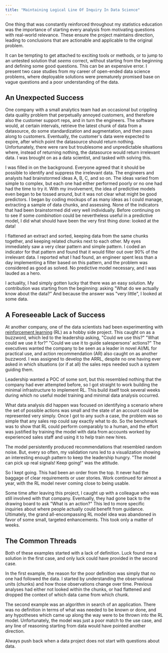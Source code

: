 ```yaml
---
title: "Maintaining Logical Line Of Inquiry In Data Science"
---
```



One thing that was constantly reinforced throughout my statistics education
was the importance of starting every analysis from motivating questions with
real-world relevance. These ensure the project maintains direction, leading
to conclusions that are actionable and applicable to the original problem.

It can be tempting to get attached to exciting tools or methods, or to jump to
an untested solution that _seems_ correct, without starting from the beginning
and defining some good questions. This can be an expensive error. I present
two case studies from my career of open-ended data science problems, where
deployable solutions were prematurely promised base on vague questions and a
poor understanding of the data.


## An Unexpected Success

One company with a small analytics team had an occasional but crippling data
quality problem that perpetually annoyed customers, and therefore also the
customer support reps, and in turn the engineers. The software would, at
certain intervals, retrieve the latest chunk of data from a datasource, do
some standardization and augmentation, and then pass along to customers.
Eventually, the customer's data were expected to expire, after which point the
datasource should return nothing. Unfortunately, there were rare but
troublesome and unpredictable situations where, instead of returning nothing,
the datasource would return irrelevant data. I was brought on as a data
scientist, and tasked with solving this.

I was filled in on the background. Everyone agreed that it should be possible
to identify and suppress the irrelevant data. The engineers and analysts had
brainstormed ideas A, B, C, and so on. The ideas varied from simple to
complex, but each one had either performed poorly or no one had had the time
to try it. With my involvement, the idea of predictive models even began to be
tossed around, but it was not clear what might be good predictors. I began by
coding mockups of as many ideas as I could manage, extracting a sample of data
chunks, and assessing. None of the indicators that had been brainstormed did
very well individually. Before continuing on to see if some _combination_ could
be nevertheless useful in a predictive model, I did what should have been the
very first thing done: looked at the data!

I flattened an extract and sorted, keeping data from the same chunks together,
and keeping related chunks next to each other. My eyes immediately saw a very
clear pattern and simple pattern. I coded an indicator for that pattern and
found that it would filter out over 90% of the irrelevant data. I reported
what I had found, an engineer spent less than a day implementing a filter
based on this pattern, and the problem was considered as good as solved. No
predictive model necessary, and I was lauded as a hero.

I actuality, I had simply gotten lucky that there was an easy solution. My
contribution was starting from the beginning: asking "What do we actually know
about the data?" And because the answer was "very little", I looked at some
data.


## A Foreseeable Lack of Success

At another company, one of the data scientists had been experimenting with
[reinforcement learning](https://en.wikipedia.org/wiki/Reinforcement_learning)
(RL) as a hobby side project. This caught on as a buzzword, which led to the
leadership asking, "Could we use this?" "What could we use it for?" "Could we
use it to guide salespersons' actions?" The executives wanted the company to be
seen as a leader in novel AI/ML for practical use, and action recommendation
(AR) also caught on as another buzzword. I was assigned to develop the ARRL,
despite no one having ever asked in which situations (or if at all) the sales
reps needed such a system guiding them.

Leadership wanted a POC of some sort, but this resembled nothing that the
company had ever attempted before, so I got straight to work building the
minimal infrastructure to implement RL. This build itself took several weeks
during which no useful model training and minimal data analysis occurred.

What data analysis did happen was focused on identifying a scenario where the
set of possible actions was small and the state of an account could be
represented very simply. Once I got to any such a case, the problem was so
simple that any sales rep could say exactly what to do. So the benchmark was
to show that RL could perform comparably to a human, and the effort was
justified by training the model with data from accounts worked by experienced
sales staff and using it to help train new hires.

The model persistently produced recommendations that resembled random noise.
But, every so often, my validation runs led to a visualization showing an
interesting enough pattern to keep the leadership hungry. "The model can pick
up real signals! Keep going!" was the attitude.

So I kept going. This had been an order from the top. It never had the baggage
of clear requirements or user stories. Work continued for almost a year, with
the RL model never coming close to being usable.

Some time after leaving this project, I caught up with a colleague who was
still involved with that company. Eventually, they had gone back to the
drawing board to ask "What is an action?" This led to more specific inquiries
about where people actually could benefit from guidance. Ultimately, the grand
all-encompassing RL model idea was abandoned in favor of some small, targeted
enhancements. This took only a matter of weeks.


## The Common Threads

Both of these examples started with a lack of definition. Luck found me a
solution in the first case, and only luck could have provided in the second
case.

In the first example, the reason for the poor definition was simply that no
one had followed the data. I started by understanding the observational units
(chunks) and how those observations change over time. Previous analyses had
either not looked within the chunks, or had flattened and dropped the context
of which data came from which chunk.

The second example was an algorithm in search of an application. There was no
definition in terms of what was needed to be known or done, and any hypotheses
which came up along the way were to be thrown into the RL model. Unfortunately,
the model was just a poor match to the use case, and any line of reasoning
starting from data would have pointed another direction.

Always push back when a data project does not start with questions about data.


